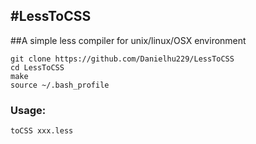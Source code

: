 #LessToCSS
---

##A simple less compiler for unix/linux/OSX environment


	git clone https://github.com/Danielhu229/LessToCSS
	cd LessToCSS
 	make
 	source ~/.bash_profile


### Usage:

	toCSS xxx.less